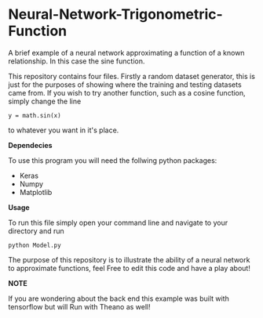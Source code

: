 # Neural-Network-Trigonometric-Function
A brief example of a neural network approximating a function of a known relationship. In this case the sine function.


This repository contains four files. Firstly a random dataset generator, this is just for the purposes of showing where the training
and testing datasets came from. If you wish to try another function, such as a cosine function, simply change the line
```
y = math.sin(x)
```
to whatever you want in it's place.

**Dependecies**

To use this program you will need the follwing python packages:

* Keras
* Numpy 
* Matplotlib

**Usage**

To run this file simply open your command line and navigate to your directory and run

```
python Model.py
```

The purpose of this repository is to illustrate the ability of a neural network to approximate functions, feel
Free to edit this code and have a play about!

**NOTE**

If you are wondering about the back end this example was built with tensorflow but will
Run with Theano as well!
